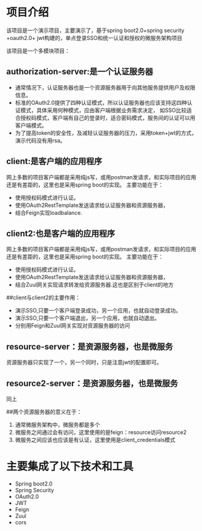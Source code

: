 
# 项目介绍
该项目是一个演示项目，主要演示了，基于spring boot2.0+spring security +oauth2.0+ jwt构建的，单点登录SSO和统一认证和授权的微服务架构项目

该项目是一个多模块项目：
## authorization-server:是一个认证服务器
* 通常情况下，认证服务器也是一个资源服务器用于向其他服务提供用户及权限信息。
* 标准的OAuth2.0提供了四种认证模式，所以认证服务器也应该支持这四种认证模式，具体采用何种模式，应由客户端根据业务需求决定，
    如SSO比较适合授权码模式，客户端有自己的登录时，适合密码模式，服务间的认证可以用客户端模式。
* 为了提高token的安全性，及减轻认证服务器的压力，采用token+jwt的方式，演示代码没有用rsa。
  
## client:是客户端的应用程序
网上多数的项目客户端都是采用纯js写，或用postman发请求，和实际项目的应用还是有差距的，这里也是采用spring boot的实现。
主要功能在于：
* 使用授权码模式进行认证。
* 使用OAuth2RestTemplate发送请求给认证服务器和资源服务器，
* 结合Feign实现loadbalance.

## client2:也是客户端的应用程序
网上多数的项目客户端都是采用纯js写，或用postman发请求，和实际项目的应用还是有差距的，这里也是采用spring boot的实现。
主要功能在于：
* 使用授权码模式进行认证。
* 使用OAuth2RestTemplate发送请求给认证服务器和资源服务器，
* 结合Zuul网关实现请求转发给资源服务器.这也是区别于client的地方

##client与client2的主要作用：
* 演示SSO,只要一个客户端登录成功，另一个应用，也就自动登录成功。
* 演示SSO,只要一个客户端退出，另一个应用，也就自动退出。
* 分别用Feign和Zuul网关实现对资源服务器的访问

## resource-server：是资源服务器，也是微服务
资源服务器只实现了一个，另一个同时，只是注意jwt的配置即可。
## resource2-server：是资源服务器，也是微服务
同上

##两个资源服务器的意义在于：
1. 通常微服务架构中，微服务都是多个
2. 微服务之间通过会有访问，这里使用的是feign：resource访问resource2
3. 微服务之间应该也应该是有认证，这里使用是client_credentials模式


# 主要集成了以下技术和工具

* Spring boot2.0
* Spring Security
* OAuth2.0
* JWT
* Feign
* Zuul
* cors





